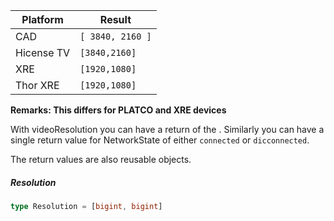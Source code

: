 | Platform   | Result           |
| ---------- | ---------------- |
| CAD        | `[ 3840, 2160 ]` |
| Hicense TV | `[3840,2160]`    |
| XRE        | `[1920,1080]`    |
| Thor XRE   | `[1920,1080]`    |

**Remarks:  This differs for PLATCO and XRE  devices**

With videoResolution you can have a return of the . Similarly you can have a single return value for NetworkState of either `connected` or `dicconnected`.

The return values are also reusable objects. 

##### Resolution

```typescript
type Resolution = [bigint, bigint]
```
